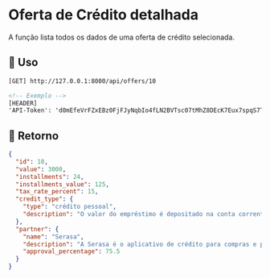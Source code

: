 # Oferta de Crédito detalhada

A função lista todos os dados de uma oferta de crédito selecionada.

## :dart: Uso 

```html
[GET] http://127.0.0.1:8000/api/offers/10

<!-- Exemplo -->
[HEADER]
'API-Token': 'd0mEfeVrFZxEBz0FjFJyNqbIo4fLN2BVTsc07tMhZ8DEcK7Eux7spqS7TKPh' 
```

## :card_index: Retorno

```json
{
  "id": 10,
  "value": 3000,
  "installments": 24,
  "installments_value": 125,
  "tax_rate_percent": 15,
  "credit_type": {
    "type": "crédito pessoal",
    "description": "O valor do empréstimo é depositado na conta corrente."
  },
  "partner": {
    "name": "Serasa",
    "description": "A Serasa é o aplicativo de crédito para compras e pagamentos.",
    "approval_percentage": 75.5
  }
}
```
